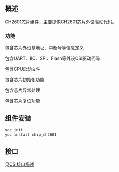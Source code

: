 ## 概述

CH2601芯片组件，主要提供CH2601芯片外设驱动代码。

### 功能

包含芯片外设基地址、中断号等信息定义

包含UART、IIC、SPI、Flash等外设CSI驱动代码

包含CPU启动文件

包含芯片初始化功能

包含芯片异常处理

包含芯片复位功能

## 组件安装

```bash
yoc init
yoc install chip_ch2601
```

## 接口

见[CSI接口描述](https://www.xrvm.cn/document?temp=csi&slug=csi-chn)
